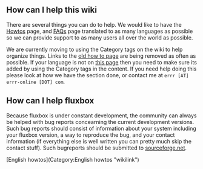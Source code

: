 How can I help this wiki
------------------------

There are several things you can do to help. We would like to have the [Howtos](:Category:Howtos "wikilink") page, and [FAQs](faqs "wikilink") page translated to as many languages as possible so we can provide support to as many users all over the world as possible.

We are currently moving to using the Category tags on the wiki to help organize things. Links to the [old how to page](howtos "wikilink") are being removed as often as possible. If your language is not on [this page](:Category:Howtos "wikilink") then you need to make sure its added by using the Category tags in the content. If you need help doing this please look at how we have the section done, or contact me at `errr [AT] errr-online [DOT] com`.

How can I help fluxbox
----------------------

Because fluxbox is under constant development, the community can always be helped with bug reports concearning the current development versions. Such bug reports should consist of information about your system including your fluxbox version, a way to reproduce the bug, and your contact information (if everything else is well written you can pretty much skip the contact stuff). Such bugreports should be submitted to [sourceforge.net](http://sourceforge.net/tracker/?group_id=35398&atid=413960).

[English howtos](Category:English howtos "wikilink")

